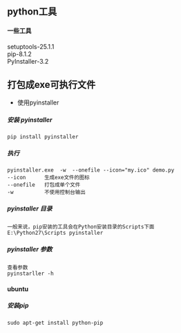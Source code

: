 ## python工具

#### 一些工具
setuptools-25.1.1  
pip-8.1.2  
PyInstaller-3.2  


## 打包成exe可执行文件
* 使用pyinstaller

##### 安装 pyinstaller
	pip install pyinstaller

##### 执行
	pyinstaller.exe  -w  --onefile --icon="my.ico" demo.py
	--icon 		生成exe文件的图标
    --onefile 	打包成单个文件
    -w    		不使用控制台输出

##### pyinstaller 目录
    一般来说，pip安装的工具会在Python安装目录的Scripts下面 
	E:\Python27\Scripts pyinstaller

##### pyinstaller 参数
	查看参数
	pyinstarller -h

#### ubuntu 

##### 安装pip
	sudo apt-get install python-pip